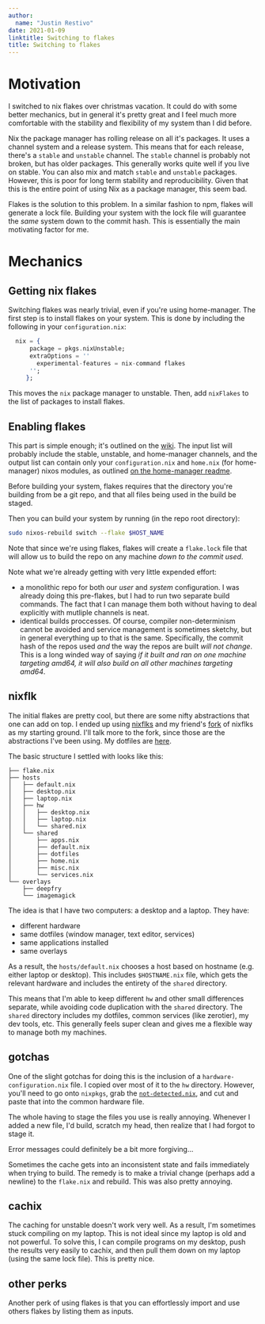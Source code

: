 ```yaml
---
author:
  name: "Justin Restivo"
date: 2021-01-09
linktitle: Switching to flakes
title: Switching to flakes
---
```


# Motivation #

I switched to nix flakes over christmas vacation. It could do with some better
mechanics, but in general it's pretty great and I feel much more comfortable
with the stability and flexibility of my system than I did before.

Nix the package manager has rolling release on all it's packages. It uses a 
channel system and a release system. This means that  for each release, 
there's a `stable` and `unstable` channel. The `stable` channel is probably
not broken, but has older packages. This generally works quite well if you
live on stable. You can also mix and match `stable` and `unstable` packages.
However, this is poor for long term stability and reproducibility. Given that
this is the entire point of using Nix as a package manager, this seem bad.

Flakes is the solution to this problem. In a similar fashion to npm, flakes
will generate a lock file. Building your system with the lock file will 
guarantee the *same* system down to the commit hash. This is essentially the 
main motivating factor for me.


# Mechanics #

## Getting nix flakes ##

Switching flakes was nearly trivial, even if you're using home-manager. The 
first step is to install flakes on your system. This is done by including
the following in your `configuration.nix`:

``` elixir
  nix = {
      package = pkgs.nixUnstable;
      extraOptions = ''
        experimental-features = nix-command flakes
      '';
     };
```

This moves the `nix` package manager to unstable. Then, add `nixFlakes` to the
list of packages to install flakes.

## Enabling flakes ##

This part is simple enough; it's outlined on the 
[wiki](https://nixos.wiki/wiki/Flakes). The input list will probably include
the stable, unstable, and home-manager channels, and the output list can 
contain only your `configuration.nix` and `home.nix` (for home-manager) 
nixos modules, as outlined [on the home-manager readme](https://github.com/nix-community/home-manager#nix-flakes).

Before building your system, flakes requires that the directory you're building
from be a git repo, and that all files being used in the build be staged.

Then you can build your system by running (in the repo root directory):

``` bash
sudo nixos-rebuild switch --flake $HOST_NAME
```

Note that since we're using flakes, flakes will create a `flake.lock` file 
that will allow us to build the repo on any machine *down to the commit used*. 

Note what we're already getting with very little expended effort:

- a monolithic repo for both our *user* and *system* configuration. I was
  already doing this pre-flakes, but I had to run two separate build commands.
  The fact that I can manage them both without having to deal explicitly
  with mutliple channels is neat.
- identical builds proccesses. Of course, compiler non-determinism cannot be 
  avoided and service management is sometimes sketchy, 
  but in general everything up to that is the same. Specifically, the 
  commit hash of the repos used *and* the way the repos are built 
  *will not change*. This is a long winded way of saying 
  *if it built and ran on one machine targeting amd64, 
  it will also build on all other machines targeting amd64*.

## nixflk ##

The initial flakes are pretty cool, but there are some nifty abstractions that
one can add on top. I ended up using [nixflks](https://github.com/nrdxp/nixflk)
and my friend's [fork](https://github.com/gytis-ivaskevicius/nixfiles) of 
nixflks as my starting ground. I'll talk more to the fork, since those are the
abstractions I've been using. My dotfiles are 
[here](https://github.com/DieracDelta/flakes).

The basic structure I settled with looks like this:

```
├── flake.nix
├── hosts
│   ├── default.nix
│   ├── desktop.nix
│   ├── laptop.nix
│   ├── hw
│   │   ├── desktop.nix
│   │   ├── laptop.nix
│   │   └── shared.nix
│   └── shared
│       ├── apps.nix
│       ├── default.nix
│       ├── dotfiles
│       ├── home.nix
│       ├── misc.nix
│       └── services.nix
└── overlays
    ├── deepfry
    └── imagemagick
```

The idea is that I have two computers: a desktop and a laptop. They have:

- different hardware
- same dotfiles (window manager, text editor, services)
- same applications installed
- same overlays

As a result, the `hosts/default.nix` chooses a host based on hostname 
(e.g. either laptop or desktop). This includes `$HOSTNAME.nix`  file, which
gets the relevant hardware and includes the entirety of the `shared` directory.

This means that I'm able to keep different `hw`  and other small differences
separate, while avoiding code duplication with the `shared` directory. The 
`shared` directory includes my dotfiles, common services (like zerotier),
my dev tools, etc. This generally feels super clean and gives me a flexible
way to manage both my machines.

## gotchas ##

One of the slight gotchas for doing this is the inclusion of a 
`hardware-configuration.nix` file. I copied over most of it to the `hw` 
directory. However, you'll need to go onto `nixpkgs`, grab the [`not-detected.nix`](https://github.com/NixOS/nixpkgs/blob/master/nixos/modules/installer/scan/not-detected.nix), 
and cut and paste that into the common hardware file. 

The whole having to stage the files you use is really annoying. Whenever I added
a new file, I'd build, scratch my head, then realize that I had forgot to stage 
it.

Error messages could definitely be a bit more forgiving...

Sometimes the cache gets into an inconsistent state and fails immediately
when trying to build. The remedy is to make a trivial change 
(perhaps add a newline) to the `flake.nix` and rebuild. This was also pretty
annoying.

## cachix ##

The caching for unstable doesn't work very well. As a result, I'm sometimes 
stuck compiling on my laptop. This is not ideal since my laptop is old and 
not powerful. To solve this, I can compile programs on my desktop, push the
results very easily to cachix, and then pull them down on my laptop 
(using the same lock file). This is pretty nice.

## other perks ##

Another perk of using flakes is that you can effortlessly import and use 
others flakes by listing them as inputs.
